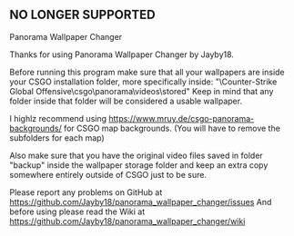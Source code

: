 NO LONGER SUPPORTED
--------------------------------------
Panorama Wallpaper Changer

Thanks for using Panorama Wallpaper Changer by Jayby18.

Before running this program make sure that all your wallpapers are inside your CSGO installation folder, more specifically inside:
"\Counter-Strike Global Offensive\csgo\panorama\videos\stored\"
Keep in mind that any folder inside that folder will be considered a usable wallpaper.

I highlz recommend using https://www.mruy.de/csgo-panorama-backgrounds/ for CSGO map backgrounds. (You will have to remove the subfolders for each map)

Also make sure that you have the original video files saved in folder "backup" inside the wallpaper storage folder and keep an extra copy somewhere entirely outside of CSGO just to be sure.

Please report any problems on GitHub at https://github.com/Jayby18/panorama_wallpaper_changer/issues
And before using please read the Wiki at https://github.com/Jayby18/panorama_wallpaper_changer/wiki
